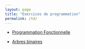 ```yaml
---
layout: page
title: "Exercices de programmation"
permalink: /td/
---
```


- [Programmation Fonctionnelle](./functional/)

- [Arbres binaires](./arbres/)
